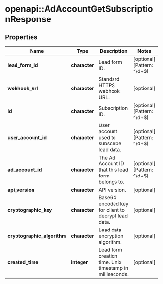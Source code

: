 # openapi::AdAccountGetSubscriptionResponse


## Properties
Name | Type | Description | Notes
------------ | ------------- | ------------- | -------------
**lead_form_id** | **character** | Lead form ID. | [optional] [Pattern: ^\\d+$] 
**webhook_url** | **character** | Standard HTTPS webhook URL. | [optional] 
**id** | **character** | Subscription ID. | [optional] [Pattern: ^\\d+$] 
**user_account_id** | **character** | User account used to subscribe lead data. | [optional] [Pattern: ^\\d+$] 
**ad_account_id** | **character** | The Ad Account ID that this lead form belongs to. | [optional] [Pattern: ^\\d+$] 
**api_version** | **character** | API version. | [optional] 
**cryptographic_key** | **character** | Base64 encoded key for client to decrypt lead data. | [optional] 
**cryptographic_algorithm** | **character** | Lead data encryption algorithm. | [optional] 
**created_time** | **integer** | Lead form creation time. Unix timestamp in milliseconds. | [optional] 


